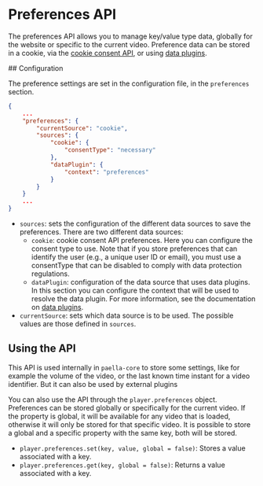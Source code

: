 # Preferences API

The preferences API allows you to manage key/value type data, globally for the website or specific to the current video. Preference data can be stored in a cookie, via the [cookie consent API](cookie_consent.md), or using [data plugins](data_plugins.md).

## Configuration

The preference settings are set in the configuration file, in the `preferences` section.

```json
{
    ...
    "preferences": {
        "currentSource": "cookie",
        "sources": {
            "cookie": {
                "consentType": "necessary"
            },
            "dataPlugin": {
                "context": "preferences"
            }
        }
    }
    ...
}
```

- `sources`: sets the configuration of the different data sources to save the preferences. There are two different data sources:
    + `cookie`: cookie consent API preferences. Here you can configure the consent type to use. Note that if you store preferences that can identify the user (e.g., a unique user ID or email), you must use a consentType that can be disabled to comply with data protection regulations.
    + `dataPlugin`: configuration of the data source that uses data plugins. In this section you can configure the context that will be used to resolve the data plugin. For more information, see the documentation on [data plugins](data_plugins.md).
- `currentSource`: sets which data source is to be used. The possible values are those defined in `sources`.

## Using the API

This API is used internally in `paella-core` to store some settings, like for example the volume of the video, or the last known time instant for a video identifier. But it can also be used by external plugins 

You can also use the API through the `player.preferences` object. Preferences can be stored globally or specifically for the current video. If the property is global, it will be available for any video that is loaded, otherwise it will only be stored for that specific video. It is possible to store a global and a specific property with the same key, both will be stored.

- `player.preferences.set(key, value, global = false)`: Stores a value associated with a key.
- `player.preferences.get(key, global = false)`: Returns a value associated with a key.


